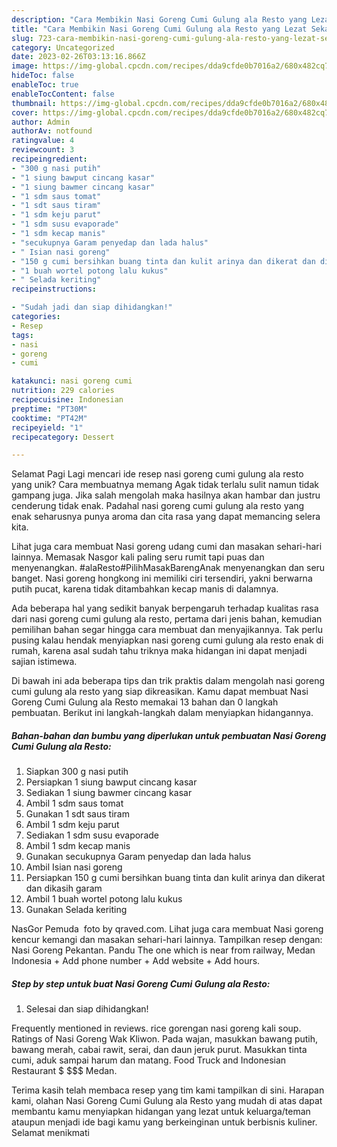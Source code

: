 ```yaml
---
description: "Cara Membikin Nasi Goreng Cumi Gulung ala Resto yang Lezat Sekali, Mengugah Selera"
title: "Cara Membikin Nasi Goreng Cumi Gulung ala Resto yang Lezat Sekali, Mengugah Selera"
slug: 723-cara-membikin-nasi-goreng-cumi-gulung-ala-resto-yang-lezat-sekali-mengugah-selera
category: Uncategorized
date: 2023-02-26T03:13:16.866Z
image: https://img-global.cpcdn.com/recipes/dda9cfde0b7016a2/680x482cq70/nasi-goreng-cumi-gulung-ala-resto-foto-resep-utama.jpg
hideToc: false
enableToc: true
enableTocContent: false
thumbnail: https://img-global.cpcdn.com/recipes/dda9cfde0b7016a2/680x482cq70/nasi-goreng-cumi-gulung-ala-resto-foto-resep-utama.jpg
cover: https://img-global.cpcdn.com/recipes/dda9cfde0b7016a2/680x482cq70/nasi-goreng-cumi-gulung-ala-resto-foto-resep-utama.jpg
author: Admin
authorAv: notfound
ratingvalue: 4
reviewcount: 3
recipeingredient:
- "300 g nasi putih"
- "1 siung bawput cincang kasar"
- "1 siung bawmer cincang kasar"
- "1 sdm saus tomat"
- "1 sdt saus tiram"
- "1 sdm keju parut"
- "1 sdm susu evaporade"
- "1 sdm kecap manis"
- "secukupnya Garam penyedap dan lada halus"
- " Isian nasi goreng"
- "150 g cumi bersihkan buang tinta dan kulit arinya dan dikerat dan dikasih garam"
- "1 buah wortel potong lalu kukus"
- " Selada keriting"
recipeinstructions:

- "Sudah jadi dan siap dihidangkan!"
categories:
- Resep
tags:
- nasi
- goreng
- cumi

katakunci: nasi goreng cumi 
nutrition: 229 calories
recipecuisine: Indonesian
preptime: "PT30M"
cooktime: "PT42M"
recipeyield: "1"
recipecategory: Dessert

---
```



Selamat Pagi Lagi mencari ide resep nasi goreng cumi gulung ala resto yang unik? Cara membuatnya memang Agak tidak terlalu sulit namun tidak gampang juga. Jika salah mengolah maka hasilnya akan hambar dan justru cenderung tidak enak. Padahal nasi goreng cumi gulung ala resto yang enak seharusnya punya aroma dan cita rasa yang dapat memancing selera kita.


Lihat juga cara membuat Nasi goreng udang cumi dan masakan sehari-hari lainnya. Memasak Nasgor kali paling seru rumit tapi puas dan menyenangkan. #alaResto#PilihMasakBarengAnak menyenangkan dan seru banget. Nasi goreng hongkong ini memiliki ciri tersendiri, yakni berwarna putih pucat, karena tidak ditambahkan kecap manis di dalamnya.

Ada beberapa hal yang sedikit banyak berpengaruh terhadap kualitas rasa dari nasi goreng cumi gulung ala resto, pertama dari jenis bahan, kemudian pemilihan bahan segar hingga cara membuat dan menyajikannya. Tak perlu pusing kalau hendak menyiapkan nasi goreng cumi gulung ala resto enak di rumah, karena asal sudah tahu triknya maka hidangan ini dapat menjadi sajian istimewa.


Di bawah ini ada beberapa tips dan trik praktis dalam mengolah nasi goreng cumi gulung ala resto yang siap dikreasikan. Kamu dapat membuat Nasi Goreng Cumi Gulung ala Resto memakai 13 bahan dan 0 langkah pembuatan. Berikut ini langkah-langkah dalam menyiapkan hidangannya.

<!--inarticleads1-->

##### Bahan-bahan dan bumbu yang diperlukan untuk pembuatan Nasi Goreng Cumi Gulung ala Resto:

1. Siapkan 300 g nasi putih
1. Persiapkan 1 siung bawput cincang kasar
1. Sediakan 1 siung bawmer cincang kasar
1. Ambil 1 sdm saus tomat
1. Gunakan 1 sdt saus tiram
1. Ambil 1 sdm keju parut
1. Sediakan 1 sdm susu evaporade
1. Ambil 1 sdm kecap manis
1. Gunakan secukupnya Garam penyedap dan lada halus
1. Ambil  Isian nasi goreng
1. Persiapkan 150 g cumi bersihkan buang tinta dan kulit arinya dan dikerat dan dikasih garam
1. Ambil 1 buah wortel potong lalu kukus
1. Gunakan  Selada keriting


NasGor Pemuda ️ foto by qraved.com. Lihat juga cara membuat Nasi goreng kencur kemangi dan masakan sehari-hari lainnya. Tampilkan resep dengan: Nasi Goreng Pekantan. Pandu The one which is near from railway, Medan Indonesia + Add phone number + Add website + Add hours. 

<!--inarticleads2-->

##### Step by step untuk buat Nasi Goreng Cumi Gulung ala Resto:


1. Selesai dan siap dihidangkan!

Frequently mentioned in reviews. rice gorengan nasi goreng kali soup. Ratings of Nasi Goreng Wak Kliwon. Pada wajan, masukkan bawang putih, bawang merah, cabai rawit, serai, dan daun jeruk purut. Masukkan tinta cumi, aduk sampai harum dan matang. Food Truck and Indonesian Restaurant $ $$$ Medan. 

Terima kasih telah membaca resep yang tim kami tampilkan di sini. Harapan kami, olahan Nasi Goreng Cumi Gulung ala Resto yang mudah di atas dapat membantu kamu menyiapkan hidangan yang lezat untuk keluarga/teman ataupun menjadi ide bagi kamu yang berkeinginan untuk berbisnis kuliner. Selamat menikmati
